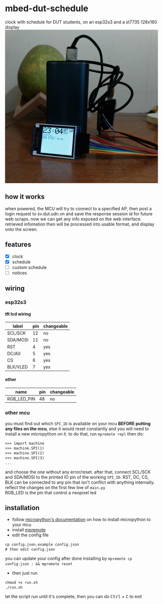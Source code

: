 # mbed-dut-schedule
clock with schedule for DUT students, on an esp32s3 and a st7735 128x160 display
![demo](demo.jpg)
## how it works
when powered, the MCU will try to connect to a specified AP, then post a login request to sv.dut.udn.vn and save the response session id for future web scraps. now we can get any info exposed on the web interface. retrieved infomation then will be processed into usable format, and display onto the screen.
## features
- [x] clock
- [x] schedule
- [ ] custom schedule
- [ ] notices
## wiring
### esp32s3
#### tft lcd wiring
|label   |pin|changeable|
|--------|---|----------|
|SCL/SCK |12 |no        |
|SDA/MOSI|11 |no        |
|RST     |4  |yes       |
|DC/A0   |5  |yes       |
|CS      |6  |yes       |
|BLK/VLED|7  |yes       |
#### other
|name       |pin|changeable|
|-----------|---|----------|
|RGB_LED_PIN|48 |no        |
### other mcu
you must find out which `SPI_ID` is available on your mcu **BEFORE putting any files on the mcu**, else it would reset constantly and you will need to install a new micropython on it. to do that, run `mpremote repl` then do:
```
>>> import machine
>>> machine.SPI(1)
>>> machine.SPI(2)
>>> machine.SPI(3)
...
```
and choose the one without any error/reset. 
after that, connect SCL/SCK and SDA/MOSI to the printed IO pin of the working `SPI_ID`. RST, DC, CS, BLK can be connected to any pin that isn't conflict with anything internally. reflect the changes on the first few line of `main.py`  
RGB_LED is the pin that control a neopixel led  
## installation
- follow [micropython's documentation](https://micropython.org/download/) on how to install micropython to your mcu
- install [mpremote](https://docs.micropython.org/en/latest/reference/mpremote.html)
- edit the config file
```
cp config.json.example config.json
# then edit config.json

```
you can update your config after done installing by `mpremote cp config.json : && mpremote reset`
- then just run
```
chmod +x run.sh
./run.sh

```
let the script run until it's complete, then you can do <kbd>Ctrl</kbd> + <kbd>C</kbd> to exit
